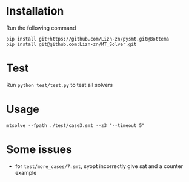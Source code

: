 # Installation
Run the following command
```shell
pip install git+https://github.com/Lizn-zn/pysmt.git@Bottema
pip install git@github.com:Lizn-zn/MT_Solver.git
```

# Test
Run `python test/test.py` to test all solvers

# Usage

```shell
mtsolve --fpath ./test/case3.smt --z3 "--timeout 5"
```

# Some issues

- for `test/more_cases/7.smt`, syopt incorrectly give sat and a counter example